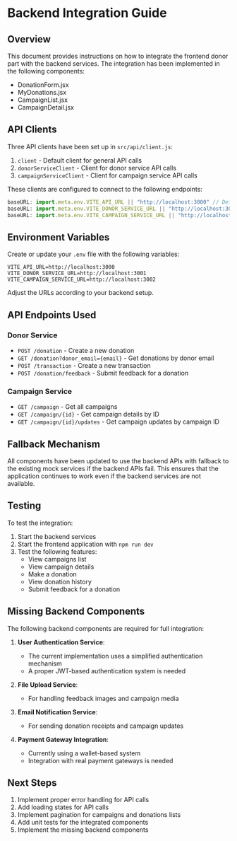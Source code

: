 # Backend Integration Guide

## Overview

This document provides instructions on how to integrate the frontend donor part with the backend services. The integration has been implemented in the following components:

- DonationForm.jsx
- MyDonations.jsx
- CampaignList.jsx
- CampaignDetail.jsx

## API Clients

Three API clients have been set up in `src/api/client.js`:

1. `client` - Default client for general API calls
2. `donorServiceClient` - Client for donor service API calls
3. `campaignServiceClient` - Client for campaign service API calls

These clients are configured to connect to the following endpoints:

```javascript
baseURL: import.meta.env.VITE_API_URL || "http://localhost:3000" // Default client
baseURL: import.meta.env.VITE_DONOR_SERVICE_URL || "http://localhost:3001" // Donor service
baseURL: import.meta.env.VITE_CAMPAIGN_SERVICE_URL || "http://localhost:3002" // Campaign service
```

## Environment Variables

Create or update your `.env` file with the following variables:

```
VITE_API_URL=http://localhost:3000
VITE_DONOR_SERVICE_URL=http://localhost:3001
VITE_CAMPAIGN_SERVICE_URL=http://localhost:3002
```

Adjust the URLs according to your backend setup.

## API Endpoints Used

### Donor Service

- `POST /donation` - Create a new donation
- `GET /donation?donor_email={email}` - Get donations by donor email
- `POST /transaction` - Create a new transaction
- `POST /donation/feedback` - Submit feedback for a donation

### Campaign Service

- `GET /campaign` - Get all campaigns
- `GET /campaign/{id}` - Get campaign details by ID
- `GET /campaign/{id}/updates` - Get campaign updates by campaign ID

## Fallback Mechanism

All components have been updated to use the backend APIs with fallback to the existing mock services if the backend APIs fail. This ensures that the application continues to work even if the backend services are not available.

## Testing

To test the integration:

1. Start the backend services
2. Start the frontend application with `npm run dev`
3. Test the following features:
   - View campaigns list
   - View campaign details
   - Make a donation
   - View donation history
   - Submit feedback for a donation

## Missing Backend Components

The following backend components are required for full integration:

1. **User Authentication Service**:
   - The current implementation uses a simplified authentication mechanism
   - A proper JWT-based authentication system is needed

2. **File Upload Service**:
   - For handling feedback images and campaign media

3. **Email Notification Service**:
   - For sending donation receipts and campaign updates

4. **Payment Gateway Integration**:
   - Currently using a wallet-based system
   - Integration with real payment gateways is needed

## Next Steps

1. Implement proper error handling for API calls
2. Add loading states for API calls
3. Implement pagination for campaigns and donations lists
4. Add unit tests for the integrated components
5. Implement the missing backend components